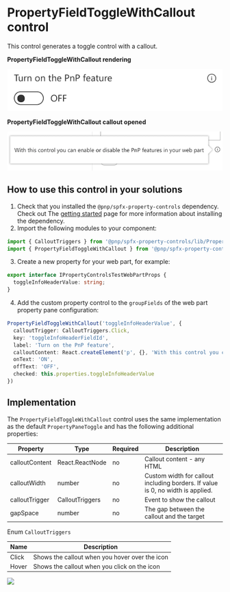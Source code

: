 # PropertyFieldToggleWithCallout control

This control generates a toggle control with a callout.

**PropertyFieldToggleWithCallout rendering**

![Toggle field with callout](../assets/togglefieldwithcallout.png)


**PropertyFieldToggleWithCallout callout opened**

![Toggle field with callout opened](../assets/togglefieldwithcallout-open.png)

## How to use this control in your solutions

1. Check that you installed the `@pnp/spfx-property-controls` dependency. Check out The [getting started](./Getting-started) page for more information about installing the dependency.
2. Import the following modules to your component:

```TypeScript
import { CalloutTriggers } from '@pnp/spfx-property-controls/lib/PropertyFieldHeader';
import { PropertyFieldToggleWithCallout } from '@pnp/spfx-property-controls/lib/PropertyFieldToggleWithCallout';
```

3. Create a new property for your web part, for example:

```TypeScript
export interface IPropertyControlsTestWebPartProps {
  toggleInfoHeaderValue: string;
}
```

4. Add the custom property control to the `groupFields` of the web part property pane configuration:

```TypeScript
PropertyFieldToggleWithCallout('toggleInfoHeaderValue', {
  calloutTrigger: CalloutTriggers.Click,
  key: 'toggleInfoHeaderFieldId',
  label: 'Turn on the PnP feature',
  calloutContent: React.createElement('p', {}, 'With this control you can enable or disable the PnP features in your web part'),
  onText: 'ON',
  offText: 'OFF',
  checked: this.properties.toggleInfoHeaderValue
})
```

## Implementation

The `PropertyFieldToggleWithCallout` control uses the same implementation as the default `PropertyPaneToggle` and has the following additional properties:

| Property | Type | Required | Description |
| ---- | ---- | ---- | ---- |
| calloutContent | React.ReactNode | no | Callout content - any HTML |
| calloutWidth | number | no | Custom width for callout including borders. If value is 0, no width is applied. |
| calloutTrigger | CalloutTriggers | no | Event to show the callout |
| gapSpace | number | no | The gap between the callout and the target |

Enum `CalloutTriggers`

| Name | Description |
| ---- | ---- |
| Click | Shows the callout when you hover over the icon |
| Hover | Shows the callout when you click on the icon |


![](https://telemetry.sharepointpnp.com/sp-dev-fx-property-controls/wiki/PropertyFieldToggleWithCallout)